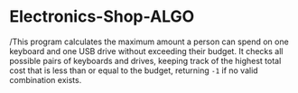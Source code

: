 # Electronics-Shop-ALGO

/This program calculates the maximum amount a person can spend on one keyboard and one USB drive without exceeding their budget. It checks all possible pairs of keyboards and drives, keeping track of the highest total cost that is less than or equal to the budget, returning `-1` if no valid combination exists.
